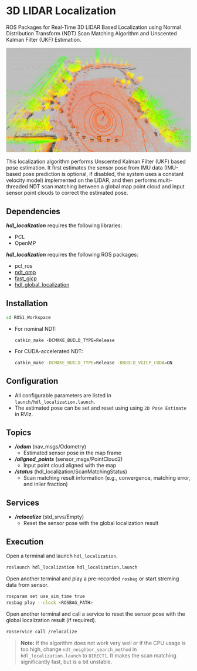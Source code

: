 # 3D LIDAR Localization

ROS Packages for Real-Time 3D LIDAR Based Localization using Normal Distribution Transform (NDT) Scan Matching Algorithm and Unscented Kalman Filter (UKF) Estimation.

![3D-LIDAR-Localization](3D-LIDAR-Localization.png)

This localization algorithm performs Unscented Kalman Filter (UKF) based pose estimation. It first estimates the sensor pose from IMU data (IMU-based pose prediction is optional, if disabled, the system uses a constant velocity model) implemented on the LIDAR, and then performs multi-threaded NDT scan matching between a global map point cloud and input sensor point clouds to correct the estimated pose.

## Dependencies
***hdl_localization*** requires the following libraries:
- PCL
- OpenMP

***hdl_localization*** requires the following ROS packages:
- pcl_ros
- [ndt_omp](https://github.com/koide3/ndt_omp)
- [fast_gicp](https://github.com/SMRT-AIST/fast_gicp)
- [hdl_global_localization](https://github.com/koide3/hdl_global_localization)

## Installation

```bash
cd ROS1_Workspace
```
- For nominal NDT:
    ```
    catkin_make -DCMAKE_BUILD_TYPE=Release
    ```
- For CUDA-accelerated NDT:
    ```bash
    catkin_make -DCMAKE_BUILD_TYPE=Release -DBUILD_VGICP_CUDA=ON
    ```

## Configuration
- All configurable parameters are listed in `launch/hdl_localization.launch`.
- The estimated pose can be set and reset using using `2D Pose Estimate` in RViz.

## Topics
- ***/odom*** (nav_msgs/Odometry)
  - Estimated sensor pose in the map frame
- ***/aligned_points*** (sensor_msgs/PointCloud2)
  - Input point cloud aligned with the map
- ***/status*** (hdl_localization/ScanMatchingStatus)
  - Scan matching result information (e.g., convergence, matching error, and inlier fraction)

## Services
- ***/relocalize*** (std_srvs/Empty)
  - Reset the sensor pose with the global localization result

## Execution

Open a terminal and launch `hdl_localization`.
```bash
roslaunch hdl_localization hdl_localization.launch
```

Open another terminal and play a pre-recorded `rosbag` or start streming data from sensor.
```bash
rosparam set use_sim_time true
rosbag play --clock <ROSBAG_PATH>
```
Open another terminal and call a service to reset the sensor pose with the global localization result (if required).
```bash
rosservice call /relocalize
```

> **Note:** If the algorithm does not work very well or if the CPU usage is too high, change `ndt_neighbor_search_method` in `hdl_localization.launch` to `DIRECT1`. It makes the scan matching significantly fast, but is a bit unstable.
